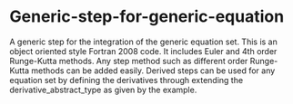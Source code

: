 # Generic-step-for-generic-equation

A generic step for the integration of the generic equation set. This is an object oriented style Fortran 2008 code. It includes Euler and 4th order Runge-Kutta methods. Any step method such as different order Runge-Kutta methods can be added easily. Derived steps can be used for any equation set by defining the derivatives through extending the derivative_abstract_type as given by the example.
